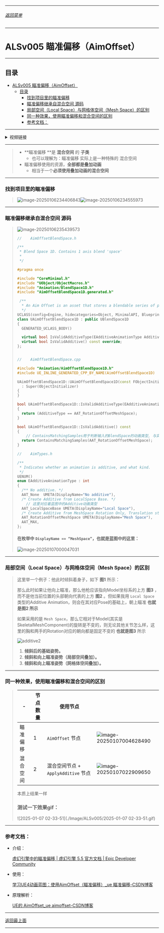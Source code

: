 
------

###### [返回菜单](../ALS_Menu.md)

------

# ALSv005 瞄准偏移（AimOffset）

------

## 目录

- [ALSv005 瞄准偏移（AimOffset）](#alsv005-瞄准偏移aimoffset)
  - [目录](#目录)
    - [找到项目里的瞄准偏移](#找到项目里的瞄准偏移)
    - [瞄准偏移继承自混合空间 源码](#瞄准偏移继承自混合空间-源码)
    - [局部空间（Local Space）与网格体空间（Mesh Space）的区别](#局部空间local-space与网格体空间mesh-space的区别)
    - [同一种效果，使用瞄准偏移和混合空间的区别](#同一种效果使用瞄准偏移和混合空间的区别)
    - [参考文档：](#参考文档)

------

<details>
<summary>视频链接</summary>

> [05瞄准偏移_哔哩哔哩_bilibili](https://www.bilibili.com/video/BV12f4y1r71N?spm_id_from=333.788.videopod.episodes&vd_source=9e1e64122d802b4f7ab37bd325a89e6c&p=6)

------

</details>

------

> - **瞄准偏移 **是 **混合空间** 的 **子类**
>   - 也可以理解为：瞄准偏移 实际上是一种特殊的 混合空间
> - 瞄准偏移使用的资源，**全部都是叠加动画**
>   - 相当于一个**必须使用叠加动画的混合空间**

------

### 找到项目里的瞄准偏移

> ![image-20250106234406843](./Image/ALSv005/image-20250106234406843.png)![image-20250106234555973](./Image/ALSv005/image-20250106234555973.png)
>
> 

------

### 瞄准偏移继承自混合空间 源码

> ![image-20250106235439573](./Image/ALSv005/image-20250106235439573.png)
>
> ```cpp
> //	AimOffsetBlendSpace.h
> 
> /**
>  * Blend Space 1D. Contains 1 axis blend 'space'
>  *
>  */
> 
> #pragma once 
> 
> #include "CoreMinimal.h"
> #include "UObject/ObjectMacros.h"
> #include "Animation/BlendSpace1D.h"
> #include "AimOffsetBlendSpace1D.generated.h"
> 
>  /**
>   * An Aim Offset is an asset that stores a blendable series of poses to help a character aim a weapon.
>   */
> UCLASS(config=Engine, hidecategories=Object, MinimalAPI, BlueprintType)
> class UAimOffsetBlendSpace1D : public UBlendSpace1D
> {
> 	GENERATED_UCLASS_BODY()
> 
> 	virtual bool IsValidAdditiveType(EAdditiveAnimationType AdditiveType) const override;
> 	virtual bool IsValidAdditive() const override;
> };
> 
> 
> //	AimOffsetBlendSpace.cpp
> 
> #include "Animation/AimOffsetBlendSpace1D.h"
> #include UE_INLINE_GENERATED_CPP_BY_NAME(AimOffsetBlendSpace1D)
> 
> UAimOffsetBlendSpace1D::UAimOffsetBlendSpace1D(const FObjectInitializer& ObjectInitializer)
> 	: Super(ObjectInitializer)
> {
> }
> 
> bool UAimOffsetBlendSpace1D::IsValidAdditiveType(EAdditiveAnimationType AdditiveType) const
> {
> 	return (AdditiveType == AAT_RotationOffsetMeshSpace);
> }
> 
> bool UAimOffsetBlendSpace1D::IsValidAdditive() const
> {
>     // ContainsMatchingSamples用于判断输入的BlendSpace的动画类型, 与实际的Sample的动画数据是否匹配
> 	return ContainsMatchingSamples(AAT_RotationOffsetMeshSpace);
> }
> 
> //	AimTypes.h
> 
> /** 
>  * Indicates whether an animation is additive, and what kind.
>  */
> UENUM()
> enum EAdditiveAnimationType : int
> {
> 	/** No additive. */
> 	AAT_None  UMETA(DisplayName="No additive"),
> 	/* Create Additive from LocalSpace Base. */
>     // 这里对应着蓝图中的Additive动画类型
> 	AAT_LocalSpaceBase UMETA(DisplayName="Local Space"),
> 	/* Create Additive from MeshSpace Rotation Only, Translation still will be LocalSpace. */
> 	AAT_RotationOffsetMeshSpace UMETA(DisplayName="Mesh Space"),
> 	AAT_MAX,
> };
> ```
>
> #### 在枚举中 `DisplayName == “MeshSpace”`，也就是蓝图中的这里：
> ![image-20250107000047031](./Image/ALSv005/image-20250107000047031.png)

------

### 局部空间（Local Space）与网格体空间（Mesh Space）的区别

> 这里举一个例子：他此时倾斜着身子，如下 **图1** 所示：
>
> 那么此时如果让他向上瞄准，那么他枪应该指向Model坐标系的上方 **图3** ，而不是他当前位置的头部朝向代表的上方 **图2** 。但如果我用 `Local Space` 类型的Additive Animation，则会在其对应Pose的基础上，朝上瞄准 **也就是图2 所示** 
>
> 如果采用的是 `Mesh Space`，那么它相对于Model(其实是SkeletalMeshComponent)的旋转是不变的，则无论其他关节怎么样，这里的胸和两手的Rotation对应的朝向都是固定不变的 **也就是图3** 所示 
>
> ![additive2](./Image/ALSv005/additive2.png)
>
> 1. **倾斜后的基础姿势。**
> 2. **倾斜和向上瞄准姿势（局部空间叠加）。**
> 3. **倾斜和向上瞄准姿势（网格体空间叠加）。**

------

### 同一种效果，使用瞄准偏移和混合空间的区别

> | -        | 节点数量 | 使用节点                            |                                                              |
> | -------- | -------- | ----------------------------------- | ------------------------------------------------------------ |
> | 瞄准偏移 | 1        | `AimOffset` 节点                    | ![image-20250107004628490](./Image/ALSv005/image-20250107004628490.png) |
> | 混合空间 | 2        | 混合空间节点 + `ApplyAdditive` 节点 | ![image-20250107022909650](./Image/ALSv005/image-20250107022909650.png) |
>
> 本质上结果一样
>
> ### 测试一下效果gif：
> ![2025-01-07 02-33-51](./Image/ALSv005/2025-01-07 02-33-51.gif)

------

### 参考文档：

- 介绍：

  [虚幻引擎中的瞄准偏移 | 虚幻引擎 5.5 官方文档 | Epic Developer Community](https://dev.epicgames.com/documentation/zh-cn/unreal-engine/aim-offset-in-unreal-engine#创建和设置)

- 使用：

  [学习UE4动画蓝图：使用AimOffset（瞄准偏移）_ue 瞄准偏移-CSDN博客](https://blog.csdn.net/u013412391/article/details/106976556)

- 原理解析：

  [UE的 AimOffset_ue aimoffset-CSDN博客](https://blog.csdn.net/alexhu2010q/article/details/125059899?ops_request_misc=%7B%22request%5Fid%22%3A%2286f81808e69f6cd0f48389224fc88b19%22%2C%22scm%22%3A%2220140713.130102334..%22%7D&request_id=86f81808e69f6cd0f48389224fc88b19&biz_id=0&utm_medium=distribute.pc_search_result.none-task-blog-2~all~sobaiduend~default-1-125059899-null-null.142^v101^pc_search_result_base9&utm_term=AimOffset&spm=1018.2226.3001.4187)

___________________________________________________________________________________________

[返回最上面](#返回菜单)
___________________________________________________________________________________________
